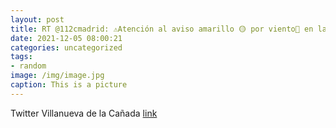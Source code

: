 ```yaml
---
layout: post
title: RT @112cmadrid: ⚠️Atención al aviso amarillo 🟡 por viento💨 en la Sierra para el día de mañana que nos llega de @AEMET_Madrid ...
date: 2021-12-05 08:00:21
categories: uncategorized
tags:
- random
image: /img/image.jpg
caption: This is a picture
---
```

Twitter Villanueva de la Cañada [link](https://twitter.com/AytoVDLCanada/status/1467088498515750918)
